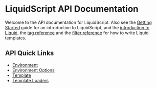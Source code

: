 # LiquidScript API Documentation

Welcome to the API documentation for LiquidScript. Also see the [Getting Started](/introduction/getting-started) guide for an introduction to LiquidScript, and the [introduction to Liquid](/language/introduction), the [tag reference](/language/tags) and the [filter reference](/language/filters) for how to write Liquid templates.

## API Quick Links

- [Environment](/api/classes/Environment)
- [Environment Options](/api/type-aliases/EnvironmentOptions)
- [Template](/api/classes/Template)
- [Template Loaders](/api/classes/Loader)
